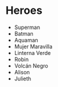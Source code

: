 # Heroes

* Superman
* Batman
* Aquaman
* Mujer Maravilla
* Linterna Verde
* Robin
* Volcán Negro
* Alison
* Julieth
